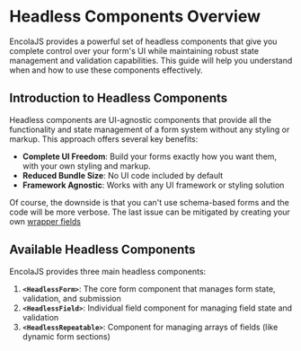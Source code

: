 # Headless Components Overview

EncolaJS provides a powerful set of headless components that give you complete control over your form's UI while maintaining robust state management and validation capabilities. This guide will help you understand when and how to use these components effectively.

## Introduction to Headless Components

Headless components are UI-agnostic components that provide all the functionality and state management of a form system without any styling or markup. This approach offers several key benefits:

- **Complete UI Freedom**: Build your forms exactly how you want them, with your own styling and markup. 
- **Reduced Bundle Size**: No UI code included by default
- **Framework Agnostic**: Works with any UI framework or styling solution

Of course, the downside is that you can't use schema-based forms and the code will be more verbose. The last issue can be mitigated by creating your own [wrapper fields](wrapper-components.md)

## Available Headless Components

EncolaJS provides three main headless components:

1. **`<HeadlessForm>`**: The core form component that manages form state, validation, and submission
2. **`<HeadlessField>`**: Individual field component for managing field state and validation
3. **`<HeadlessRepeatable>`**: Component for managing arrays of fields (like dynamic form sections)